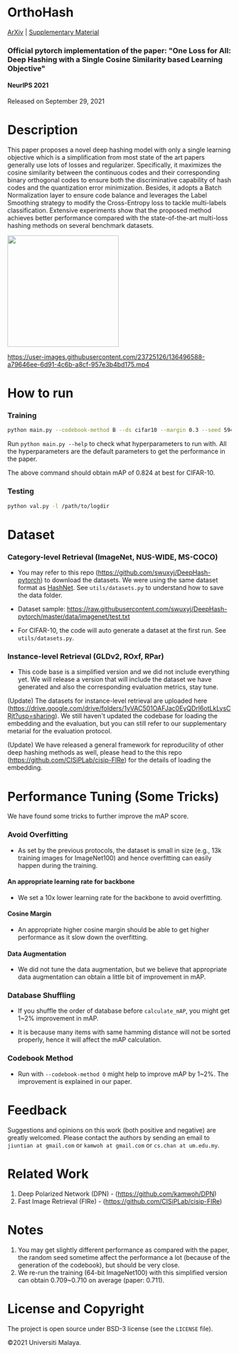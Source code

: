 # OrthoHash

[ArXiv](https://arxiv.org/abs/2109.14449) | <a href="https://github.com/kamwoh/orthohash/blob/main/docs/suppmat.pdf">
Supplementary Material</a>

### Official pytorch implementation of the paper: "One Loss for All: Deep Hashing with a Single Cosine Similarity based Learning Objective"

#### NeurIPS 2021

Released on September 29, 2021

# Description

This paper proposes a novel deep hashing model with only a single learning objective which is a simplification from most
state of the art papers generally use lots of losses and regularizer. Specifically, it maximizes the cosine similarity
between the continuous codes and their corresponding binary orthogonal codes to ensure both the discriminative
capability of hash codes and the quantization error minimization. Besides, it adopts a Batch Normalization layer to
ensure code balance and leverages the Label Smoothing strategy to modify the Cross-Entropy loss to tackle multi-labels
classification. Extensive experiments show that the proposed method achieves better performance compared with the
state-of-the-art multi-loss hashing methods on several benchmark datasets.

[comment]: <> (![animation]&#40;static/orthohash_animation.gif&#41;)

<img src="https://github.com/kamwoh/orthohash/blob/main/static/orthohash_animation.gif?raw=true" width="250" height="250" />

https://user-images.githubusercontent.com/23725126/136496588-a79646ee-6d91-4c6b-a8cf-957e3b4bd175.mp4

# How to run

### Training

```bash
python main.py --codebook-method B --ds cifar10 --margin 0.3 --seed 59495
```

Run `python main.py --help` to check what hyperparameters to run with. All the hyperparameters are the default
parameters to get the performance in the paper.

The above command should obtain mAP of 0.824 at best for CIFAR-10.

### Testing

```bash
python val.py -l /path/to/logdir
```

# Dataset

### Category-level Retrieval (ImageNet, NUS-WIDE, MS-COCO)

- You may refer to this repo (https://github.com/swuxyj/DeepHash-pytorch) to download the datasets. We were using the
  same dataset format as [HashNet](https://github.com/thuml/HashNet). See `utils/datasets.py` to understand how to save
  the data folder.

- Dataset sample: https://raw.githubusercontent.com/swuxyj/DeepHash-pytorch/master/data/imagenet/test.txt

- For CIFAR-10, the code will auto generate a dataset at the first run. See `utils/datasets.py`.

### Instance-level Retrieval (GLDv2, ROxf, RPar)

- This code base is a simplified version and we did not include everything yet. We will release a version that will
  include the dataset we have generated and also the corresponding evaluation metrics, stay tune.

(Update) The datasets for instance-level retrieval are uploaded
here (https://drive.google.com/drive/folders/1yVAC501OAFJac0EyQDrl6otLkLysCRjt?usp=sharing). We still haven't updated
the codebase for loading the embedding and the evaluation, but you can still refer to our supplementary metarial for the
evaluation protocol.

(Update) We have released a general framework for reproducility of other deep hashing methods as well, please head to
the this repo (https://github.com/CISiPLab/cisip-FIRe) for the details of loading the embedding.

# Performance Tuning (Some Tricks)

We have found some tricks to further improve the mAP score.

### Avoid Overfitting

- As set by the previous protocols, the dataset is small in size (e.g., 13k training images for ImageNet100) and hence
  overfitting can easily happen during the training.

#### An appropriate learning rate for backbone

- We set a 10x lower learning rate for the backbone to avoid overfitting.

#### Cosine Margin

- An appropriate higher cosine margin should be able to get higher performance as it slow down the overfitting.

#### Data Augmentation

- We did not tune the data augmentation, but we believe that appropriate data augmentation can obtain a little bit of
  improvement in mAP.

### Database Shuffling

- If you shuffle the order of database before `calculate_mAP`, you might get 1~2% improvement in mAP.

- It is because many items with same hamming distance will not be sorted properly, hence it will affect the mAP
  calculation.

### Codebook Method

- Run with `--codebook-method O` might help to improve mAP by 1~2%. The improvement is explained in our paper.

# Feedback

Suggestions and opinions on this work (both positive and negative) are greatly welcomed. Please contact the authors by
sending an email to `jiuntian at gmail.com` or `kamwoh at gmail.com` or `cs.chan at um.edu.my`.

# Related Work

1. Deep Polarized Network (DPN) - (https://github.com/kamwoh/DPN)
2. Fast Image Retrieval (FIRe) - (https://github.com/CISiPLab/cisip-FIRe)

# Notes

1. You may get slightly different performance as compared with the paper, the random seed sometime affect the
   performance a lot (because of the generation of the codebook), but should be very close.
2. We re-run the training (64-bit ImageNet100) with this simplified version can obtain 0.709~0.710 on average (paper:
   0.711).

# License and Copyright

The project is open source under BSD-3 license (see the `LICENSE` file).

©2021 Universiti Malaya.
